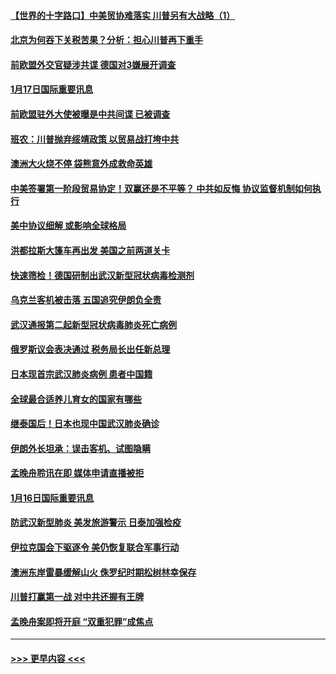#### [【世界的十字路口】中美贸协难落实 川普另有大战略（1）](../pages/prog202/a102754926.md?t=01180022) 
#### [北京为何吞下关税苦果？分析：担心川普再下重手](../pages/prog202/a102754783.md?t=01180022) 
#### [前欧盟外交官疑涉共谍 德国对3嫌展开调查](../pages/prog202/a102754805.md?t=01180022) 
#### [1月17日国际重要讯息](../pages/prog202/a102754803.md?t=01180022) 
#### [前欧盟驻外大使被曝是中共间谍 已被调查](../pages/prog202/a102754719.md?t=01180022) 
#### [班农：川普抛弃绥靖政策 以贸易战打垮中共](../pages/prog202/a102754679.md?t=01180022) 
#### [澳洲大火烧不停 袋熊意外成救命英雄](../pages/prog202/a102754614.md?t=01180022) 
#### [中美签署第一阶段贸易协定！双赢还是不平等？ 中共如反悔 协议监督机制如何执行](../pages/prog202/a102754464.md?t=01180022) 
#### [美中协议细解 或影响全球格局](../pages/prog202/a102754450.md?t=01180022) 
#### [洪都拉斯大篷车再出发 美国之前两道关卡](../pages/prog202/a102754430.md?t=01180022) 
#### [快速筛检！德国研制出武汉新型冠状病毒检测剂](../pages/prog202/a102754330.md?t=01180022) 
#### [乌克兰客机被击落 五国追究伊朗负全责](../pages/prog202/a102754374.md?t=01180022) 
#### [武汉通报第二起新型冠状病毒肺炎死亡病例](../pages/prog202/a102754298.md?t=01180022) 
#### [俄罗斯议会表决通过 税务局长出任新总理](../pages/prog202/a102754288.md?t=01180022) 
#### [日本现首宗武汉肺炎病例 患者中国籍](../pages/prog202/a102754250.md?t=01180022) 
#### [全球最合适养儿育女的国家有哪些](../pages/prog202/a102754198.md?t=01180022) 
#### [继泰国后！日本也现中国武汉肺炎确诊](../pages/prog202/a102754064.md?t=01180022) 
#### [伊朗外长坦承：误击客机、试图隐瞒](../pages/prog202/a102754062.md?t=01180022) 
#### [孟晚舟聆讯在即 媒体申请直播被拒](../pages/prog202/a102754058.md?t=01180022) 
#### [1月16日国际重要讯息](../pages/prog202/a102754054.md?t=01180022) 
#### [防武汉新型肺炎 美发旅游警示 日泰加强检疫](../pages/prog202/a102753986.md?t=01180022) 
#### [伊拉克国会下驱逐令 美仍恢复联合军事行动](../pages/prog202/a102753975.md?t=01180022) 
#### [澳洲东岸雷暴缓解山火 侏罗纪时期松树林幸保存](../pages/prog202/a102753943.md?t=01180022) 
#### [川普打赢第一战 对中共还握有王牌](../pages/prog202/a102753874.md?t=01180022) 
#### [孟晚舟案即将开庭 “双重犯罪”成焦点](../pages/prog202/a102753891.md?t=01180022) 

----
#### [ >>> 更早内容 <<< ](../indexes/prog202-earlier.md)
